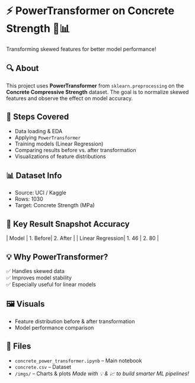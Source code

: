 # ⚡ PowerTransformer on Concrete Strength 🧱📊

Transforming skewed features for better model performance!

## 🔍 About
This project uses **PowerTransformer** from `sklearn.preprocessing` on the **Concrete Compressive Strength** dataset. The goal is to normalize skewed features and observe the effect on model accuracy.

## 🧰 Steps Covered
- Data loading & EDA  
- Applying `PowerTransformer`  
- Training models (Linear Regression)  
- Comparing results before vs. after transformation  
- Visualizations of feature distributions

## 📊 Dataset Info
- Source: UCI / Kaggle  
- Rows: 1030  
- Target: Concrete Strength (MPa)

## 🚀 Key Result Snapshot Accuracy
| Model            | 1. Before| 2. After |
| Linear Regression| 1. 46   | 2. 80      |

## 💡 Why PowerTransformer?
✅ Handles skewed data  
✅ Improves model stability  
✅ Especially useful for linear models

## 🖼️ Visuals
- Feature distribution before & after transformation  
- Model performance comparison

## 📁 Files
- `concrete_power_transformer.ipynb` – Main notebook  
- `concrete.csv` – Dataset  
- `/imgs/` – Charts & plots
*Made with 💡 & 📈 to build smarter ML pipelines!*
